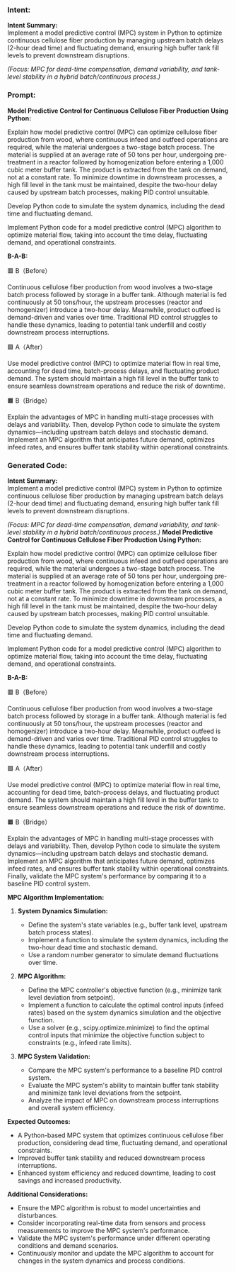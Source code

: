 ### Intent:
**Intent Summary:**  
Implement a model predictive control (MPC) system in Python to optimize continuous cellulose fiber production by managing upstream batch delays (2-hour dead time) and fluctuating demand, ensuring high buffer tank fill levels to prevent downstream disruptions.  

*(Focus: MPC for dead-time compensation, demand variability, and tank-level stability in a hybrid batch/continuous process.)*

### Prompt:
**Model Predictive Control for Continuous Cellulose Fiber Production Using Python:**

Explain how model predictive control (MPC) can optimize cellulose fiber production from wood, where continuous infeed and outfeed operations are required, while the material undergoes a two-stage batch process. The material is supplied at an average rate of 50 tons per hour, undergoing pre-treatment in a reactor followed by homogenization before entering a 1,000 cubic meter buffer tank. The product is extracted from the tank on demand, not at a constant rate. To minimize downtime in downstream processes, a high fill level in the tank must be maintained, despite the two-hour delay caused by upstream batch processes, making PID control unsuitable.

Develop Python code to simulate the system dynamics, including the dead time and fluctuating demand.

Implement Python code for a model predictive control (MPC) algorithm to optimize material flow, taking into account the time delay, fluctuating demand, and operational constraints.

**B-A-B:**

🟥 B（Before）

Continuous cellulose fiber production from wood involves a two-stage batch process followed by storage in a buffer tank. Although material is fed continuously at 50 tons/hour, the upstream processes (reactor and homogenizer) introduce a two-hour delay. Meanwhile, product outfeed is demand-driven and varies over time. Traditional PID control struggles to handle these dynamics, leading to potential tank underfill and costly downstream process interruptions.

🟩 A（After）

Use model predictive control (MPC) to optimize material flow in real time, accounting for dead time, batch-process delays, and fluctuating product demand. The system should maintain a high fill level in the buffer tank to ensure seamless downstream operations and reduce the risk of downtime.

🟧 B（Bridge）

Explain the advantages of MPC in handling multi-stage processes with delays and variability. Then, develop Python code to simulate the system dynamics—including upstream batch delays and stochastic demand. Implement an MPC algorithm that anticipates future demand, optimizes infeed rates, and ensures buffer tank stability within operational constraints.

### Generated Code:
**Intent Summary:**  
Implement a model predictive control (MPC) system in Python to optimize continuous cellulose fiber production by managing upstream batch delays (2-hour dead time) and fluctuating demand, ensuring high buffer tank fill levels to prevent downstream disruptions.  

*(Focus: MPC for dead-time compensation, demand variability, and tank-level stability in a hybrid batch/continuous process.)*
**Model Predictive Control for Continuous Cellulose Fiber Production Using Python:**

Explain how model predictive control (MPC) can optimize cellulose fiber production from wood, where continuous infeed and outfeed operations are required, while the material undergoes a two-stage batch process. The material is supplied at an average rate of 50 tons per hour, undergoing pre-treatment in a reactor followed by homogenization before entering a 1,000 cubic meter buffer tank. The product is extracted from the tank on demand, not at a constant rate. To minimize downtime in downstream processes, a high fill level in the tank must be maintained, despite the two-hour delay caused by upstream batch processes, making PID control unsuitable.

Develop Python code to simulate the system dynamics, including the dead time and fluctuating demand.

Implement Python code for a model predictive control (MPC) algorithm to optimize material flow, taking into account the time delay, fluctuating demand, and operational constraints.

**B-A-B:**

🟥 B（Before）

Continuous cellulose fiber production from wood involves a two-stage batch process followed by storage in a buffer tank. Although material is fed continuously at 50 tons/hour, the upstream processes (reactor and homogenizer) introduce a two-hour delay. Meanwhile, product outfeed is demand-driven and varies over time. Traditional PID control struggles to handle these dynamics, leading to potential tank underfill and costly downstream process interruptions.

🟩 A（After）

Use model predictive control (MPC) to optimize material flow in real time, accounting for dead time, batch-process delays, and fluctuating product demand. The system should maintain a high fill level in the buffer tank to ensure seamless downstream operations and reduce the risk of downtime.

🟧 B（Bridge）

Explain the advantages of MPC in handling multi-stage processes with delays and variability. Then, develop Python code to simulate the system dynamics—including upstream batch delays and stochastic demand. Implement an MPC algorithm that anticipates future demand, optimizes infeed rates, and ensures buffer tank stability within operational constraints. Finally, validate the MPC system's performance by comparing it to a baseline PID control system.

**MPC Algorithm Implementation:**

1. **System Dynamics Simulation:**
   - Define the system's state variables (e.g., buffer tank level, upstream batch process states).
   - Implement a function to simulate the system dynamics, including the two-hour dead time and stochastic demand.
   - Use a random number generator to simulate demand fluctuations over time.

2. **MPC Algorithm:**
   - Define the MPC controller's objective function (e.g., minimize tank level deviation from setpoint).
   - Implement a function to calculate the optimal control inputs (infeed rates) based on the system dynamics simulation and the objective function.
   - Use a solver (e.g., scipy.optimize.minimize) to find the optimal control inputs that minimize the objective function subject to constraints (e.g., infeed rate limits).

3. **MPC System Validation:**
   - Compare the MPC system's performance to a baseline PID control system.
   - Evaluate the MPC system's ability to maintain buffer tank stability and minimize tank level deviations from the setpoint.
   - Analyze the impact of MPC on downstream process interruptions and overall system efficiency.

**Expected Outcomes:**

- A Python-based MPC system that optimizes continuous cellulose fiber production, considering dead time, fluctuating demand, and operational constraints.
- Improved buffer tank stability and reduced downstream process interruptions.
- Enhanced system efficiency and reduced downtime, leading to cost savings and increased productivity.

**Additional Considerations:**

- Ensure the MPC algorithm is robust to model uncertainties and disturbances.
- Consider incorporating real-time data from sensors and process measurements to improve the MPC system's performance.
- Validate the MPC system's performance under different operating conditions and demand scenarios.
- Continuously monitor and update the MPC algorithm to account for changes in the system dynamics and process conditions.
